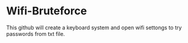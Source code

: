 # Wifi-Bruteforce
This github will create a keyboard system and open wifi settongs to try passwords from txt file. 
